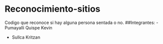 # Reconocimiento-sitios
Codigo que reconoce si hay alguna persona sentada o no. 
##Integrantes:
-Pumayalli Quispe Kevin
- Sullca Kritzan
